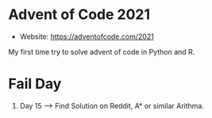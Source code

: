 # Advent of Code 2021
- Website: https://adventofcode.com/2021

My first time try to solve advent of code in Python and R.

# Fail Day
1. Day 15 --> Find Solution on Reddit, A* or similar Arithma.
